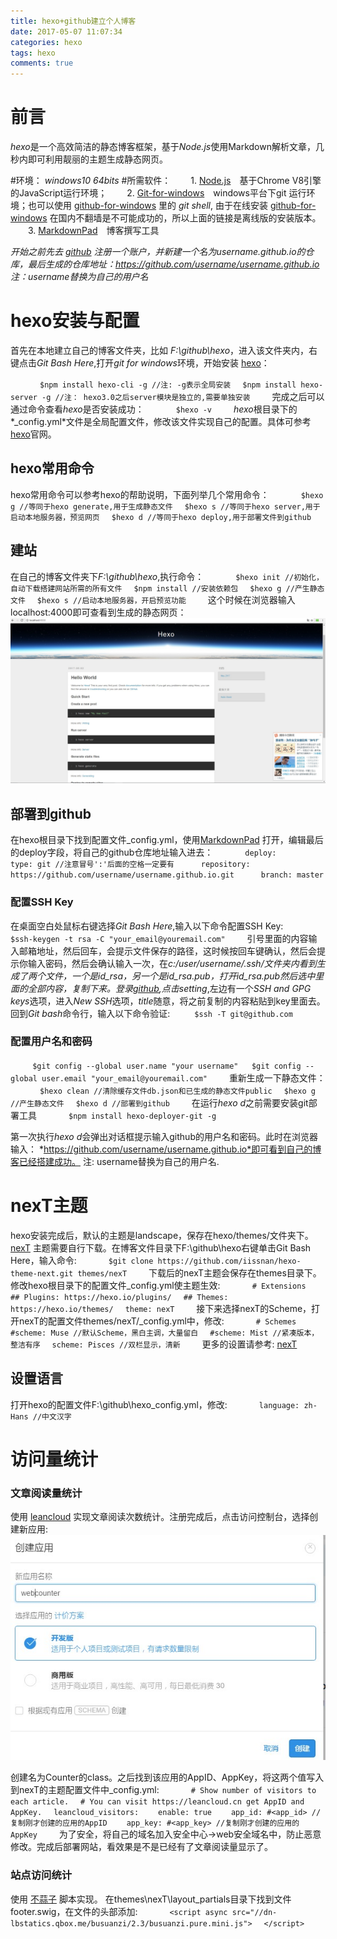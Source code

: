 ```yaml
---
title: hexo+github建立个人博客
date: 2017-05-07 11:07:34
categories: hexo
tags: hexo
comments: true
---
```

# 前言
*hexo*是一个高效简洁的静态博客框架，基于*Node.js*使用Markdown解析文章，几秒内即可利用靓丽的主题生成静态网页。

#环境： 
*windows10 64bits*
#所需软件： 
　　1. [Node.js](https://nodejs.org/en/ "Java Script运行环境")　基于Chrome V8引擎的JavaScript运行环境；
　　2. [Git-for-windows](https://github.com/git-for-windows/git/releases "git for windows")　windows平台下git 运行环境；也可以使用 [github-for-windows](https://github.com/gavincook/githubOfflineInstaller) 里的 *git shell*, 由于在线安装 [github-for-windows](https://github.com/gavincook/githubOfflineInstaller) 在国内不翻墙是不可能成功的，所以上面的链接是离线版的安装版本。
　　3. [MarkdownPad](http://markdownpad.com/ "markdown Editor for Windows")　博客撰写工具

*开始之前先去 [github](www.github.com) 注册一个账户，并新建一个名为username.github.io的仓库，最后生成的仓库地址：https://github.com/username/username.github.io  注：username替换为自己的用户名*
# hexo安装与配置
首先在本地建立自己的博客文件夹，比如 *F:\github\hexo*，进入该文件夹内，右键点击*Git Bash Here*,打开*git for windows*环境，开始安装 [hexo](https://hexo.io/zh-cn/docs/ "hexo说明")：
<!--more-->
　　```
　$npm install hexo-cli -g //注: -g表示全局安装
　$npm install hexo-server -g //注： hexo3.0之后server模块是独立的,需要单独安装
　　```
完成之后可以通过命令查看*hexo*是否安装成功：
　　```
　$hexo -v
　　```
*hexo*根目录下的*_config.yml*文件是全局配置文件，修改该文件实现自己的配置。具体可参考[hexo](https://hexo.io/zh-cn/docs/ "hexo说明")官网。
## hexo常用命令
hexo常用命令可以参考hexo的帮助说明，下面列举几个常用命令：
　　```
　$hexo g //等同于hexo generate,用于生成静态文件
　$hexo s //等同于hexo server,用于启动本地服务器，预览网页
　$hexo d //等同于hexo deploy,用于部署文件到github
　　```

## 建站
在自己的博客文件夹下*F:\github\hexo*,执行命令：
　　```
　$hexo init //初始化，自动下载搭建网站所需的所有文件
　$npm install //安装依赖包
　$hexo g //产生静态文件
　$hexo s //启动本地服务器，开启预览功能
　　```
这个时候在浏览器输入localhost:4000即可查看到生成的静态网页：![Alt text](hexo-blog/hello-world.jpg)
## 部署到github
在hexo根目录下找到配置文件_config.yml，使用[MarkdownPad](http://markdownpad.com/ "markdown Editor for Windows") 打开，编辑最后的deploy字段，将自己的github仓库地址输入进去：
　　```
　deploy:
　　　type: git //注意冒号':'后面的空格一定要有
　　　repository: https://github.com/username/username.github.io.git
　　　branch: master
　　```
### 配置SSH Key
在桌面空白处鼠标右键选择*Git Bash Here*,输入以下命令配置SSH Key:
　　```
 $ssh-keygen -t rsa -C "your_email@youremail.com"
　　```
引号里面的内容输入邮箱地址，然后回车，会提示文件保存的路径，这时候按回车键确认，然后会提示你输入密码，然后会确认输入一次，在*c:/user/username/.ssh/*文件夹内看到生成了两个文件，一个是id_rsa，另一个是id_rsa.pub，打开id_rsa.pub然后选中里面的全部内容，复制下来。登录[github](https://github.com/login),点击*setting*,左边有一个*SSH and GPG keys*选项，进入*New SSH*选项，*title*随意，将之前复制的内容粘贴到key里面去。回到*Git bash*命令行，输入以下命令验证:
　　```
 $ssh -T git@github.com
　　```
### 配置用户名和密码
　　```
 $git config --global user.name "your username"  
 $git config --global user.email "your_email@youremail.com"
　　```
重新生成一下静态文件：
　　```
　$hexo clean //清除缓存文件db.json和已生成的静态文件public
　$hexo g //产生静态文件
　$hexo d //部署到github
　　```
在运行*hexo d*之前需要安装git部署工具
　　```
　$npm install hexo-deployer-git -g
　　```

第一次执行*hexo d*会弹出对话框提示输入github的用户名和密码。此时在浏览器输入：
*https://github.com/username/username.github.io*即可看到自己的博客已经搭建成功。
注: username替换为自己的用户名.
# nexT主题
hexo安装完成后，默认的主题是landscape，保存在hexo/themes/文件夹下。[nexT](http://theme-next.iissnan.com/) 主题需要自行下载。在博客文件目录下F:\github\hexo右键单击Git Bash Here，输入命令:
　　```
　$git clone https://github.com/iissnan/hexo-theme-next.git themes/nexT
　　```
下载后的nexT主题会保存在themes目录下。修改hexo根目录下的配置文件_config.yml使主题生效:
　　```
　# Extensions
　## Plugins: https://hexo.io/plugins/
　## Themes: https://hexo.io/themes/
　theme: nexT
　　```
接下来选择nexT的Scheme，打开nexT的配置文件themes/nexT/_config.yml中，修改:
　　```
　# Schemes
　#scheme: Muse //默认Scheme，黑白主调，大量留白
　#scheme: Mist //紧凑版本，整洁有序
　scheme: Pisces //双栏显示，清新
　　```
更多的设置请参考: [nexT](http://theme-next.iissnan.com/getting-started.html)
## 设置语言
打开hexo的配置文件F:\github\hexo\_config.yml，修改:
　　```
　language: zh-Hans //中文汉字
　　```
# 访问量统计
### 文章阅读量统计
使用 [leancloud](https://leancloud.cn) 实现文章阅读次数统计。注册完成后，点击访问控制台，选择创建新应用:![Alt-text](hexo-blog/leancloudc.jpg)

创建名为Counter的class。之后找到该应用的AppID、AppKey，将这两个值写入到nexT的主题配置文件中_config.yml:
　　```
　# Show number of visitors to each article.
　# You can visit https://leancloud.cn get AppID and AppKey.
　leancloud_visitors:
  　　enable: true
  　　app_id: #<app_id> //复制刚才创建的应用的AppID
  　　app_key: #<app_key> //复制刚才创建的应用的AppKey
　　```
为了安全，将自己的域名加入安全中心->web安全域名中，防止恶意修改。完成后部署网站，看效果是不是已经有了文章阅读量显示了。
### 站点访问统计
使用 [不蒜子](http://ibruce.info/2015/04/04/busuanzi/) 脚本实现。
在themes\nexT\layout\_partials目录下找到文件footer.swig，在文件的头部添加:
　　```
　<script async src="//dn-lbstatics.qbox.me/busuanzi/2.3/busuanzi.pure.mini.js">
　</script>
　　```

　　

　　
　　

　　